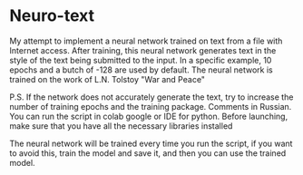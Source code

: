 # Neuro-text
My attempt to implement a neural network trained on text from a file with Internet access. After training, this neural network generates text in the style of the text being submitted to the input. 
In a specific example, 10 epochs and a butch of -128 are used by default. The neural network is trained on the work of L.N. Tolstoy "War and Peace"

P.S. If the network does not accurately generate the text, try to increase the number of training epochs and the training package. Comments in Russian.
You can run the script in colab google or IDE for python.
Before launching, make sure that you have all the necessary libraries installed

The neural network will be trained every time you run the script, if you want to avoid this, train the model and save it, and then you can use the trained model.
